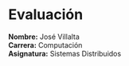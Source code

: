 # Evaluación
**Nombre:** José Villalta <br>
**Carrera:** Computación <br>
**Asignatura:** Sistemas Distribuidos <br>